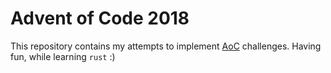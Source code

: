 # Advent of Code 2018

This repository contains my attempts to implement [AoC](http://adventofcode.com) challenges.
Having fun, while learning `rust` :)
